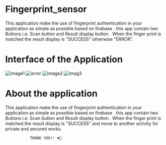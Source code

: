 # Fingerprint_sensor

This application make the use of fingerprint authentication in your application as simple as possible based on firebase .
this app contain two Buttons i.e. Scan button and Result display button . When the finger print  is matched the result display is "SUCCESS"
otherwise "ERROR".
 

# Interface of the Application 
 
  
![image1](https://user-images.githubusercontent.com/117963273/233859533-41a61b1c-bce2-4c37-85f3-cab4d352e208.jpg)
![error](https://user-images.githubusercontent.com/117963273/233859414-07afd9ef-029f-4fc2-8428-55062827504f.jpg)
![image2](https://user-images.githubusercontent.com/117963273/233859017-c39e5a8d-52f4-4392-826c-5f048fdef0c6.jpg)
![imag3](https://user-images.githubusercontent.com/117963273/233859021-01f6bc77-09eb-429e-b611-136c02927f92.jpg)


# About the application

This application make the use of fingerprint authentication in your application as simple as possible based on firebase .
this app contain two Buttons i.e. Scan button and Result display button . When the finger print is matched the result display is "SUCCESS"
and move to another activity for private and secured works. 

               THANK YOU!! ❤️🫰
